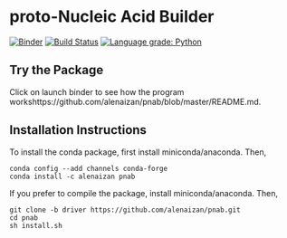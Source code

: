 # proto-Nucleic Acid Builder
[![Binder](https://mybinder.org/badge_logo.svg)](https://mybinder.org/v2/gh/alenaizan/pnab/master?filepath=binder)
[![Build Status](https://travis-ci.com/alenaizan/pnab.svg?branch=master)](https://travis-ci.com/alenaizan/pnab)
[![Language grade: Python](https://img.shields.io/lgtm/grade/python/g/alenaizan/pnab.svg?logo=lgtm&logoWidth=18)](https://lgtm.com/projects/g/alenaizan/pnab/context:python)

## Try the Package
Click on launch binder to see how the program workshttps://github.com/alenaizan/pnab/blob/master/README.md.

## Installation Instructions
To install the conda package, first install miniconda/anaconda. Then,
```
conda config --add channels conda-forge
conda install -c alenaizan pnab
```

If you prefer to compile the package, install miniconda/anaconda. Then,

```
git clone -b driver https://github.com/alenaizan/pnab.git
cd pnab
sh install.sh 
```
